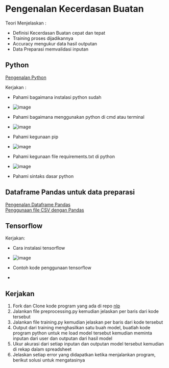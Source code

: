 # Pengenalan Kecerdasan Buatan

Teori Menjelaskan :
* Definisi Kecerdasan Buatan cepat dan tepat
* Training proses dijadikannya
* Accuracy mengukur data hasil outputan
* Data Preparasi memvalidasi inputan

## Python

[Pengenalan Python](https://www.youtube.com/watch?app=desktop&v=NxJBY8D8ZUk&ab_channel=RollyMaulanaAwangga)

Kerjakan :
* Pahami bagaimana instalasi python sudah
* ![image](https://github.com/harisriyoni/kelas-AI/assets/127081929/09458fcb-c355-4273-b093-4cc962fde075)

* Pahami bagaimana menggunakan python di cmd atau terminal
* ![image](https://github.com/harisriyoni/kelas-AI/assets/127081929/738c968a-d815-4dca-92a7-593e81059d16)

* Pahami kegunaan pip
* ![image](https://github.com/harisriyoni/kelas-AI/assets/127081929/a592c2fa-b2a9-4b40-b676-0d9206ef5406)

* Pahami kegunaan file requirements.txt di python
* ![image](https://github.com/harisriyoni/kelas-AI/assets/127081929/6876bf2c-7017-4360-9ec5-9c2cca12d901)

* Pahami sintaks dasar python

## Dataframe Pandas untuk data preparasi

[Pengenalan Dataframe Pandas](https://www.youtube.com/watch?v=AVdkuWgr-ks&pp=ygUOYXdhbmdnYSBwYW5kYXM%3D)\
[Penggunaan file CSV dengan Pandas](https://www.youtube.com/watch?v=qWbFWL36Ekw&pp=ygUOYXdhbmdnYSBwYW5kYXM%3D)

## Tensorflow

Kerjakan:
* Cara instalasi tensorflow
* ![image](https://github.com/harisriyoni/kelas-AI/assets/127081929/ec777a8f-75b9-4a81-a885-651c93ccb46c)

* Contoh kode penggunaan tensorflow
* 

## Kerjakan

1. Fork dan Clone kode program yang ada di repo [nlp](https://github.com/mymyid/nlp)
2. Jalankan file preprocessing.py kemudian jelaskan per baris dari kode tersebut
3. Jalankan file training.py kemudian jelaskan per baris dari kode tersebut
4. Output dari training menghasilkan satu buah model, buatlah kode program python untuk me load model tersebut kemudian meminta inputan dari user dan outputan dari hasil model
5. Ukur akurasi dari setiap inputan dan outputan model tersebut kemudian di rekap dalam spreadsheet
6. Jelaskan setiap error yang didapatkan ketika menjalankan program, berikut solusi untuk mengatasinya
